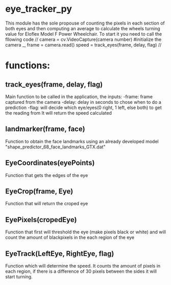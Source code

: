 # eye_tracker_py

This module has the sole propouse of counting the pixels in each section of both eyes and then computing an average to calculate the wheels turning value for Eloflex Model F Power Wheelchair.
To start it you need to call the fllowing code
//
    camera = cv.VideoCapture(camera number)
    #initialize the camera
    _, frame = camera.read()
    speed = track_eyes(frame, delay, flag)
//
# functions:
## track_eyes(frame, delay, flag)
Main function to be called in the application, the inputs:
      -frame: frame captured from the camera
      -delay: delay in seconds to chose when to do a prediction
      -flag: will decide which eye/eyes(0 right, 1 left, else both) to get the reading from
It will return the speed calculated

## landmarker(frame, face)
Function to obtain the face landmarks using an already developed model "shape_predictor_68_face_landmarks_GTX.dat"

## EyeCoordinates(eyePoints)
Function that gets the edges of the eye

## EyeCrop(frame, Eye)
Function that will return the croped eye

## EyePixels(cropedEye)
Function that first will threshold the eye (make pixels black or white) and will count the amount of blackpixels in the each region of the eye

## EyeTrack(LeftEye, RightEye, flag)
Function which will determine the speed. It counts the amount of pixels in each region, if there is a difference of 30 pixels between the sides it will start turning.
